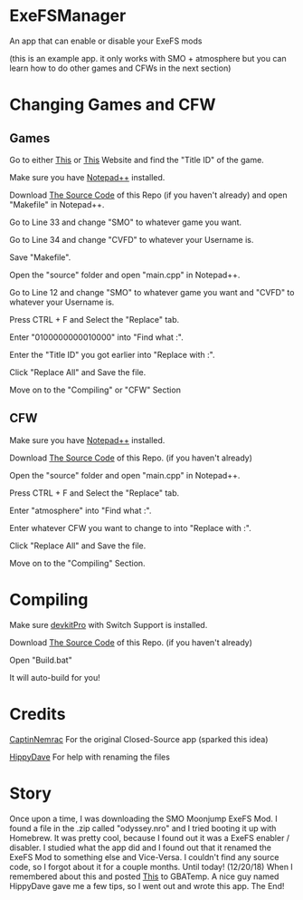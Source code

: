 # ExeFSManager
An app that can enable or disable your ExeFS mods

(this is an example app. it only works with SMO + atmosphere but you can learn how to do other games and CFWs in the next section)

# Changing Games and CFW

## Games
Go to either [This](https://switchbrew.org/wiki/Title_list/Games) or [This](http://nswdb.com/) Website and find the "Title ID" of the game.

Make sure you have [Notepad++](https://notepad-plus-plus.org/) installed.

Download [The Source Code](https://github.com/CVFireDragon/ExeFS-Manager/archive/master.zip) of this Repo (if you haven't already) and open "Makefile" in Notepad++.

Go to Line 33 and change "SMO" to whatever game you want.

Go to Line 34 and change "CVFD" to whatever your Username is.

Save "Makefile".

Open the "source" folder and open "main.cpp" in Notepad++.

Go to Line 12 and change "SMO" to whatever game you want and "CVFD" to whatever your Username is.

Press CTRL + F and Select the "Replace" tab.

Enter "0100000000010000" into "Find what :".

Enter the "Title ID" you got earlier into "Replace with :".

Click "Replace All" and Save the file.

Move on to the "Compiling" or "CFW" Section

## CFW
Make sure you have [Notepad++](https://notepad-plus-plus.org/) installed.

Download [The Source Code](https://github.com/CVFireDragon/ExeFS-Manager/archive/master.zip) of this Repo. (if you haven't already)

Open the "source" folder and open "main.cpp" in Notepad++.

Press CTRL + F and Select the "Replace" tab.

Enter "atmosphere" into "Find what :".

Enter whatever CFW you want to change to into "Replace with :".

Click "Replace All" and Save the file.

Move on to the "Compiling" Section.

# Compiling
Make sure [devkitPro](https://github.com/devkitPro/installer/releases) with Switch Support is installed.

Download [The Source Code](https://github.com/CVFireDragon/ExeFS-Manager/archive/master.zip) of this Repo. (if you haven't already)

Open "Build.bat"

It will auto-build for you!

# Credits
[CaptinNemrac](https://github.com/CaptinNemrac) For the original Closed-Source app (sparked this idea)

[HippyDave](https://gbatemp.net/threads/how-can-i-rename-a-specific-file-with-homebrew.526737/) For help with renaming the files

# Story
Once upon a time, I was downloading the SMO Moonjump ExeFS Mod. I found a file in the .zip called "odyssey.nro" and I tried booting it up with Homebrew. It was pretty cool, because I found out it was a ExeFS enabler / disabler. I studied what the app did and I found out that it renamed the ExeFS Mod to something else and Vice-Versa. I couldn't find any source code, so I forgot about it for a couple months. Until today! (12/20/18) When I remembered about this and posted [This](https://gbatemp.net/threads/how-can-i-rename-a-specific-file-with-homebrew.526737/) to GBATemp. A nice guy named HippyDave gave me a few tips, so I went out and wrote this app. The End!
